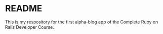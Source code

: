 # README

This is my respository for the first alpha-blog app of the Complete Ruby on Rails Developer Course.